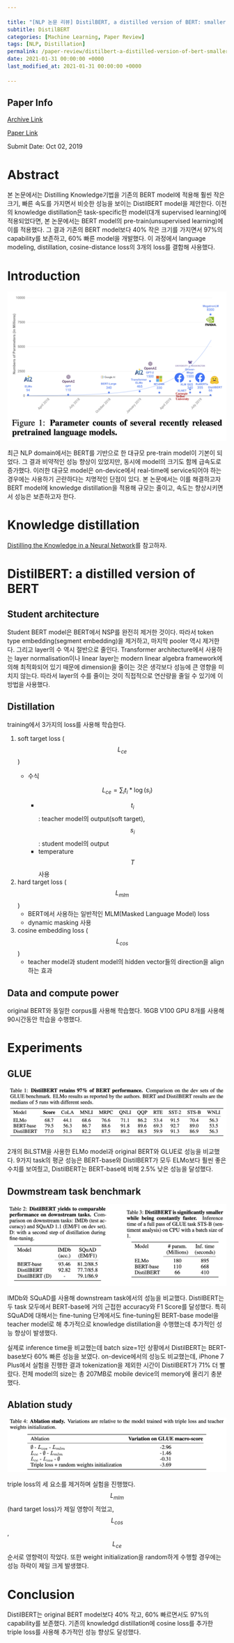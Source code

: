 ```yaml
---

title: "[NLP 논문 리뷰] DistilBERT, a distilled version of BERT: smaller, faster, cheaper and lighter"
subtitle: DistilBERT
categories: [Machine Learning, Paper Review]
tags: [NLP, Distillation]
permalink: /paper-review/distilbert-a-distilled-version-of-bert-smaller-faster-cheaper-and-lighter
date: 2021-01-31 00:00:00 +0000
last_modified_at: 2021-01-31 00:00:00 +0000

---
```


## Paper Info

[Archive Link](https://arxiv.org/abs/1910.01108)

[Paper Link](https://arxiv.org/pdf/1910.01108)

Submit Date: Oct 02, 2019

# Abstract

 본 논문에서는 Distilling Knowledge기법을 기존의 BERT model에 적용해 훨씬 작은 크기, 빠른 속도를 가지면서 비슷한 성능을 보이는 DistilBERT model을 제안한다. 이전의 knowledge distillation은 task-specific한 model(대개 supervised learning)에 적용되었다면, 본 논문에서는 BERT model의 pre-train(unsupervised learning)에 이를 적용했다. 그 결과 기존의 BERT model보다 40% 작은 크기를 가지면서 97%의 capability를 보존하고, 60% 빠른 model을 개발했다. 이 과정에서 language modeling, distillation, cosine-distance loss의 3개의 loss를 결합해 사용했다.

# Introduction

![01.jpg](/assets/images/2021-01-31-DistilBERT-a-distilled-version-of-BERT/01.jpg)

최근 NLP domain에서는 BERT를 기반으로 한 대규모 pre-train model이 기본이 되었다. 그 결과 비약적인 성능 향상이 있었지만, 동시에 model의 크기도 함께 급속도로 증가했다. 이러한 대규모 model은 on-device에서 real-time에 service되어야 하는 경우에는 사용하기 곤란하다는 치명적인 단점이 있다. 본 논문에서는 이를 해결하고자 BERT model에 knowledge distillation을 적용해 규모는 줄이고, 속도는 향상시키면서 성능은 보존하고자 한다.

# Knowledge distillation

[Distilling the Knowledge in a Neural Network](https://cpm0722.github.io/machine%20learning/paper%20review/Distilling-the-Knowledge-in-a-Neural-Network/)를 참고하자.

# DistilBERT: a distilled version of BERT

## Student architecture

Student BERT model은 BERT에서 NSP를 완전히 제거한 것이다. 따라서 token type embedding(segment embedding)을 제거하고, 마지막 pooler 역시 제거한다. 그리고 layer의 수 역시 절반으로 줄인다. Transformer architecture에서 사용하는 layer normalisation이나 linear layer는 modern linear algebra framework에 의해 최적화되어 있기 때문에 dimension을 줄이는 것은 생각보다 성능에 큰 영향을 미치지 않는다. 따라서 layer의 수를 줄이는 것이 직접적으로 연산량을 줄일 수 있기에 이 방법을 사용했다.

## Distillation

training에서 3가지의 loss를 사용해 학습한다.

1. soft target loss ($$L_{ce}$$)
    - 수식

        $$L_{ce}=\sum_i{t_i *\log{(s_i)}}$$

        - $$t_i$$: teacher model의 output(soft target), $$s_i$$: student model의 output
        - temperature $$T$$ 사용
2. hard target loss ($$L_{mlm}$$)
    - BERT에서 사용하는 일반적인 MLM(Masked Language Model) loss
    - dynamic masking 사용
3. cosine embedding loss ($$L_{cos}$$)
    - teacher model과 student model의 hidden vector들의 direction을 align하는 효과

## Data and compute power

original BERT와 동일한 corpus를 사용해 학습했다. 16GB V100 GPU 8개를 사용해 90시간동안 학습을 수행했다.

# Experiments

## GLUE

![02.jpg](/assets/images/2021-01-31-DistilBERT-a-distilled-version-of-BERT/02.jpg)

2개의 BiLSTM을 사용한 ELMo model과 original BERT와 GLUE로 성능을 비교했다. 9가지 task의 평균 성능은 BERT-base와 DistilBERT가 모두 ELMo보다 훨씬 좋은 수치를 보여줬고, DistilBERT는 BERT-base에 비해 2.5% 낮은 성능을 달성했다.

## Dowmstream task benchmark

![03.jpg](/assets/images/2021-01-31-DistilBERT-a-distilled-version-of-BERT/03.jpg)

IMDb와 SQuAD를 사용해 downstream task에서의 성능을 비교했다. DistilBERT는 두 task 모두에서 BERT-base에 거의 근접한 accuracy와 F1 Score를 달성했다. 특히 SQuAD에 대해서는 fine-tuning 단계에서도 fine-tuning된 BERT-base model을 teacher model로 해 추가적으로 knowledge distillation을 수행했는데 추가적인 성능 향상이 발생했다.

실제로 inference time을 비교했는데 batch size=1인 상황에서 DistilBERT는 BERT-base보다 60% 빠른 성능을 보였다. on-device에서의 성능도 비교했는데, iPhone 7 Plus에서 실험을 진행한 결과 tokenization을 제외한 시간이 DistilBERT가 71% 더 빨랐다. 전체 model의 size는 총 207MB로 mobile device의 memory에 올리기 충분했다.

## Ablation study

![04.jpg](/assets/images/2021-01-31-DistilBERT-a-distilled-version-of-BERT/04.jpg)

triple loss의 세 요소를 제거하며 실험을 진행했다. $$L_{mlm}$$(hard target loss)가 제일 영향이 적었고, $$L_{cos}$$, $$L_{ce}$$ 순서로 영향력이 작었다. 또한 weight initialization을 random하게 수행할 경우에는 성능 하락이 제일 크게 발생했다.

# Conclusion

DistilBERT는 original BERT model보다 40% 작고, 60% 빠르면서도 97%의 capability를 보존했다. 기존의 knowledgd distillation에 cosine loss를 추가한 triple loss를 사용해 추가적인 성능 향상도 달성했다.

